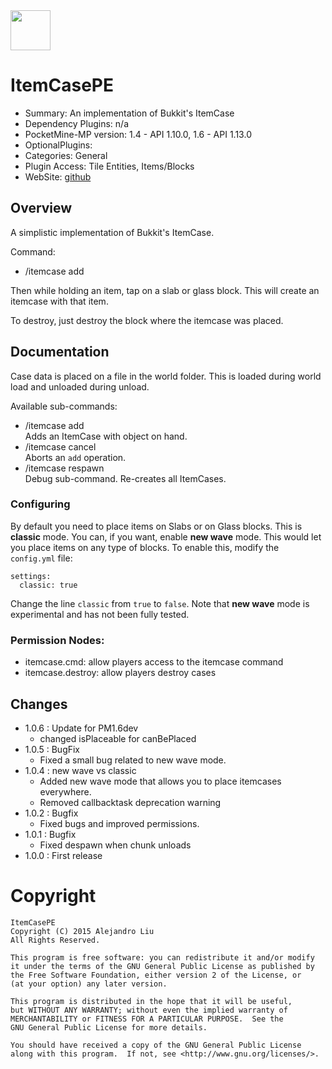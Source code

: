 <img src="https://raw.githubusercontent.com/alejandroliu/pocketmine-plugins/master/Media/ItemCase-icon.png" style="width:64px;height:64px" width="64" height="64"/>

ItemCasePE
=========

* Summary: An implementation of Bukkit's ItemCase
* Dependency Plugins: n/a
* PocketMine-MP version: 1.4 - API 1.10.0, 1.6 - API 1.13.0
* OptionalPlugins:
* Categories: General
* Plugin Access: Tile Entities, Items/Blocks
* WebSite: [github](https://github.com/alejandroliu/pocketmine-plugins/tree/master/ItemCasePE)

Overview
--------

A simplistic implementation of Bukkit's ItemCase.

Command:

* /itemcase add

Then while holding an item, tap on a slab or glass block.  This will create an
itemcase with that item.

To destroy, just destroy the block where the itemcase was placed.


Documentation
-------------

Case data is placed on a file in the world folder.  This is
loaded during world load and unloaded during unload.

Available sub-commands:

* /itemcase add  
  Adds an ItemCase with object on hand.
* /itemcase cancel  
  Aborts an `add` operation.
* /itemcase respawn  
  Debug sub-command.  Re-creates all ItemCases.

### Configuring

By default you need to place items on Slabs or on Glass blocks.  This
is **classic** mode.  You can, if you want, enable **new wave** mode.
This would let you place items on any type of blocks.  To enable this,
modify the `config.yml` file:

    settings:
      classic: true

Change the line `classic` from `true` to `false`.  Note that **new
wave** mode is experimental and has not been fully tested.

### Permission Nodes:

* itemcase.cmd: allow players access to the itemcase command
* itemcase.destroy: allow players destroy cases

Changes
-------

* 1.0.6 : Update for PM1.6dev
  - changed isPlaceable for canBePlaced
* 1.0.5 : BugFix
  - Fixed a small bug related to new wave mode.
* 1.0.4 : new wave vs classic
  - Added new wave mode that allows you to place itemcases everywhere.
  - Removed callbacktask deprecation warning
* 1.0.2 : Bugfix
  - Fixed bugs and improved permissions.
* 1.0.1 : Bugfix
  - Fixed despawn when chunk unloads
* 1.0.0 : First release

Copyright
=========

    ItemCasePE
    Copyright (C) 2015 Alejandro Liu  
    All Rights Reserved.

    This program is free software: you can redistribute it and/or modify
    it under the terms of the GNU General Public License as published by
    the Free Software Foundation, either version 2 of the License, or
    (at your option) any later version.

    This program is distributed in the hope that it will be useful,
    but WITHOUT ANY WARRANTY; without even the implied warranty of
    MERCHANTABILITY or FITNESS FOR A PARTICULAR PURPOSE.  See the
    GNU General Public License for more details.

    You should have received a copy of the GNU General Public License
    along with this program.  If not, see <http://www.gnu.org/licenses/>.
